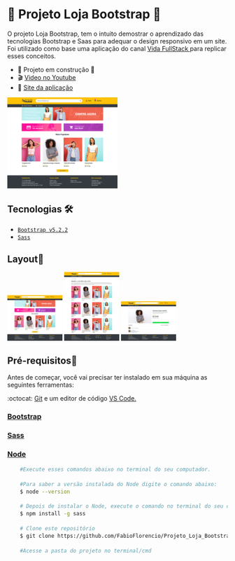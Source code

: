 # :dress: Projeto Loja Bootstrap :handbag: 

<p>O projeto Loja Bootstrap, tem o intuito demostrar o aprendizado das tecnologias Bootstrap e Saas para adequar o design responsivo em um site. Foi utilizado como base uma aplicação do canal <a href="https://www.youtube.com/playlist?list=PLMy95_4XE08MT1Af0gtvH-vI8D95exF0y"> Vida FullStack </a> para replicar esses conceitos.</p>

* :construction: Projeto em construção :construction:
* :clapper: [Video no Youtube](https://www.youtube.com/watch?v=8QHxcOjpelY)
* :rocket: [Site da aplicação](https://fabioflorencio.github.io/Projeto_Loja_Bootstrap/)
<img src="./Layout/Home.jpg" width="50%"/>



## Tecnologias :hammer_and_wrench: 

* [`Bootstrap v5.2.2`](#bootstrap)
* [`Sass`](#sass)

##  Layout:art:

[](https://github.com/FabioFlorencio/Projeto_Loja_Bootstrap/blob/master/Layout/Home.jpg)
<img src="/Layout/Home.jpg" width="25%"/>
[](https://github.com/FabioFlorencio/Projeto_Loja_Bootstrap/blob/master/Layout/Mais%20Produtos.jpg)
<img src="/Layout/Mais Produtos.jpg" width="25%"/>
[](https://github.com/FabioFlorencio/Projeto_Loja_Bootstrap/blob/master/Layout/Ver%20produto.jpg)
<img src="/Layout/Ver produto.jpg" width="25%"/>


## Pré-requisitos:mag_right:

<p>Antes de começar, você vai precisar ter instalado em sua máquina as seguintes ferramentas:</p>
<p>:octocat: <a href="https://git-scm.com/downloads">Git</a> e um editor de código <a href="https://code.visualstudio.com/download">VS Code.</a></p>

### <a href="https://getbootstrap.com/">Bootstrap</a>
### <a href="https://sass-lang.com/install/">Sass</a>
### <a href="https://nodejs.org/en/">Node</a>




```bash
    #Execute esses comandos abaixo no terminal do seu computador.
    
    #Para saber a versão instalada do Node digite o comando abaixo:
    $ node --version
    
    # Depois de instalar o Node, execute o comando no terminal do seu computador para instalar o Sass.
    $ npm install -g sass
    
    # Clone este repositório
    $ git clone https://github.com/FabioFlorencio/Projeto_Loja_Bootstrap.git

    #Acesse a pasta do projeto no terminal/cmd    

```
